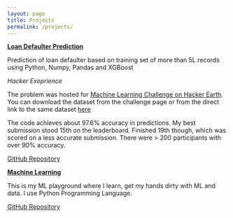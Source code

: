 ```yaml
---
layout: page
title: Projects
permalink: /projects/
---
```


<b><u>Loan Defaulter Prediction</u></b>


Prediction of loan defaulter based on training set of more than 5L records using Python, Numpy, Pandas and XGBoost


<i>Hacker Exeprience</i>


The problem was hosted for [Machine Learning Challenge on Hacker Earth](https://www.hackerearth.com/problem/machine-learning/bank-fears-loanliness/). You can download the dataset from the challenge page or from the direct link to the same dataset [here](https://he-s3.s3.amazonaws.com/media/hackathon/machine-learning-challenge-one/bank-fears-loanliness/898ce544-0-MLChallenge_1Datac63af4e.zip)


The code achieves about 97.6% accuracy in predictions. My best submission stood 15th on the leaderboard. Finished 19th though, which was scored on a less accurate submission. There were > 200 participants with over 90% accuracy.


[GitHub Repository](https://github.com/avannaldas/Loan-Defaulter-Prediction-Machine-Learning)



<b><u>Machine Learning</u></b>


This is my ML playground where I learn, get my hands dirty with ML and data. I use Python Programming Language. 


[GitHub Repository](https://github.com/avannaldas/Machine-Learning)

